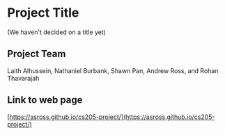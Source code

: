 # Project Title

(We haven't decided on a title yet)

## Project Team

Laith Alhussein, Nathaniel Burbank, Shawn Pan, Andrew Ross, and Rohan Thavarajah

## Link to web page

[https://asross.github.io/cs205-project/](https://asross.github.io/cs205-project/)
